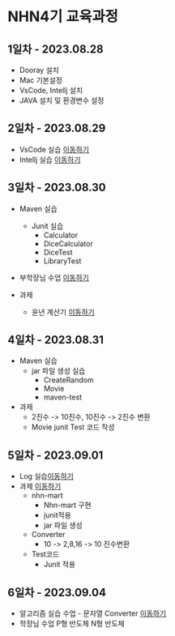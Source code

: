 # NHN4기 교육과정
## 1일차 - 2023.08.28
* Dooray 설치
* Mac 기본설정
* VsCode, Intellj 설치
* JAVA 설치 및 환경변수 설정

## 2일차 - 2023.08.29
* VsCode 실습 [이동하기](https://github.com/P-C-Space/NHN4/tree/master/NHN002_3/VsCode)
* Intellj 실습 [이동하기](https://github.com/P-C-Space/NHN4/tree/master/NHN002_3/IntellijPractice)

## 3일차 - 2023.08.30
* Maven 실습
  * Junit 실습
    * Calculator
    * DiceCalculator
    * DiceTest
    * LibraryTest
* 부학장님 수업 [이동하기](https://github.com/P-C-Space/NHN4/tree/master/NHN002_3/ViceDean)

* 과제
  * 윤년 계산기 [이동하기](https://github.com/P-C-Space/NHN4/tree/master/NHN002_3/ExamHomeWork)
## 4일차 - 2023.08.31
* Maven 실습
  * jar 파일 생성 실습
    * CreateRandom
    * Movie
    * maven-test
* 과제
  * 2진수 -> 10진수, 10진수 -> 2진수 변환 []()
  * Movie junit Test 코드 작성[]()
## 5일차 - 2023.09.01
* Log 실습[이동하기](https://github.com/P-C-Space/NHN4/tree/master/NHN005/LoggingPratice)
* 과제 [이동하기](https://github.com/P-C-Space/NHN4/tree/master/NHN005/Homework5day)
  * nhn-mart
    * Nhn-mart 구현
    * junit적용
    * jar 파일 생성
  * Converter
    * 10 -> 2,8,16 -> 10 진수변환
  * Test코드
    * Junit 적용
## 6일차 - 2023.09.04
* 알고리즘 실습 수업 - 문자열 Converter [이동하기]()
* 학장님 수업 P형 반도체 N형 반도체
